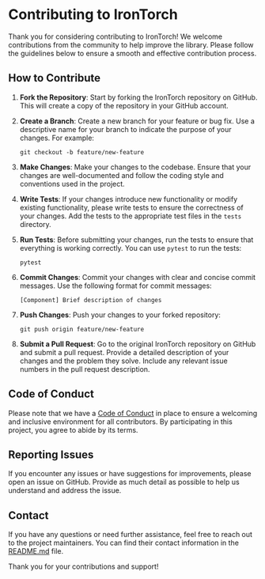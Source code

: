 # Contributing to IronTorch

Thank you for considering contributing to IronTorch! We welcome contributions from the community to help improve the library. Please follow the guidelines below to ensure a smooth and effective contribution process.

## How to Contribute

1. **Fork the Repository**: Start by forking the IronTorch repository on GitHub. This will create a copy of the repository in your GitHub account.

2. **Create a Branch**: Create a new branch for your feature or bug fix. Use a descriptive name for your branch to indicate the purpose of your changes. For example:
   ```
   git checkout -b feature/new-feature
   ```

3. **Make Changes**: Make your changes to the codebase. Ensure that your changes are well-documented and follow the coding style and conventions used in the project.

4. **Write Tests**: If your changes introduce new functionality or modify existing functionality, please write tests to ensure the correctness of your changes. Add the tests to the appropriate test files in the `tests` directory.

5. **Run Tests**: Before submitting your changes, run the tests to ensure that everything is working correctly. You can use `pytest` to run the tests:
   ```
   pytest
   ```

6. **Commit Changes**: Commit your changes with clear and concise commit messages. Use the following format for commit messages:
   ```
   [Component] Brief description of changes
   ```

7. **Push Changes**: Push your changes to your forked repository:
   ```
   git push origin feature/new-feature
   ```

8. **Submit a Pull Request**: Go to the original IronTorch repository on GitHub and submit a pull request. Provide a detailed description of your changes and the problem they solve. Include any relevant issue numbers in the pull request description.

## Code of Conduct

Please note that we have a [Code of Conduct](CODE_OF_CONDUCT.md) in place to ensure a welcoming and inclusive environment for all contributors. By participating in this project, you agree to abide by its terms.

## Reporting Issues

If you encounter any issues or have suggestions for improvements, please open an issue on GitHub. Provide as much detail as possible to help us understand and address the issue.

## Contact

If you have any questions or need further assistance, feel free to reach out to the project maintainers. You can find their contact information in the [README.md](README.md) file.

Thank you for your contributions and support!
